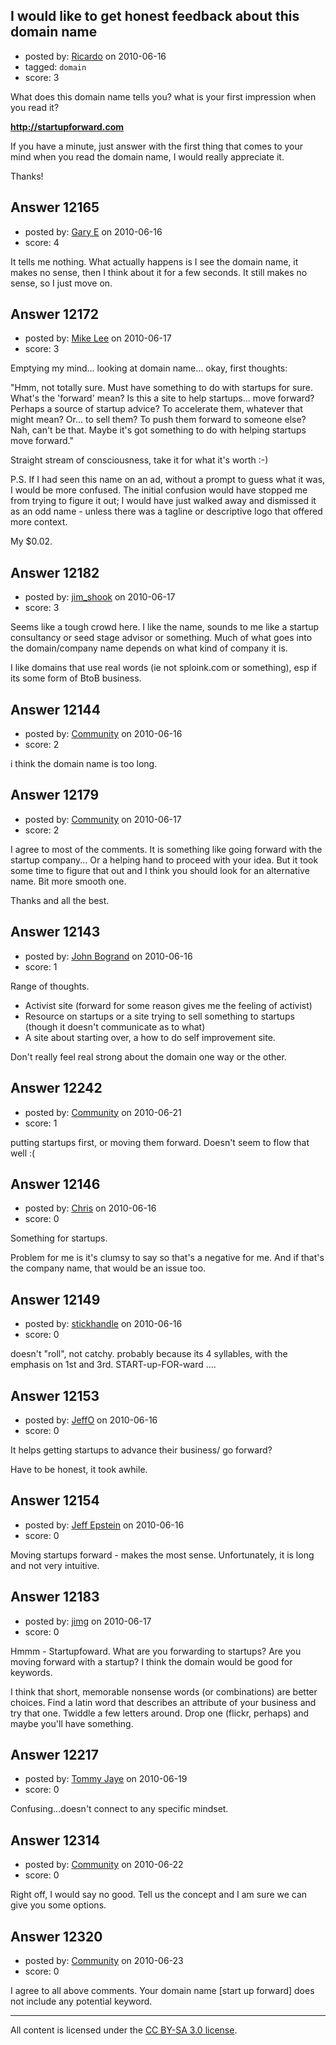 ## I would like to get honest feedback about this domain name

- posted by: [Ricardo](https://stackexchange.com/users/-1/42-ricardo) on 2010-06-16
- tagged: `domain`
- score: 3

What does this domain name tells you? what is your first impression when you read it?

**http://startupforward.com**

If you have a minute, just answer with the first thing that comes to your mind when you read the domain name, I would really appreciate it.

Thanks!


## Answer 12165

- posted by: [Gary E](https://stackexchange.com/users/-1/2587-gary-e) on 2010-06-16
- score: 4

It tells me nothing. What actually happens is I see the domain name, it makes no sense, then I think about it for a few seconds. It still makes no sense, so I just move on.


## Answer 12172

- posted by: [Mike Lee](https://stackexchange.com/users/-1/3589-mike-lee) on 2010-06-17
- score: 3

Emptying my mind... looking at domain name... okay, first thoughts:

"Hmm, not totally sure. Must have something to do with startups for sure. What's the 'forward' mean? Is this a site to help startups... move forward? Perhaps a source of startup advice? To accelerate them, whatever that might mean? Or... to sell them? To push them forward to someone else? Nah, can't be that. Maybe it's got something to do with helping startups move forward."

Straight stream of consciousness, take it for what it's worth :-)

P.S. If I had seen this name on an ad, without a prompt to guess what it was, I would be more confused. The initial confusion would have stopped me from trying to figure it out; I would have just walked away and dismissed it as an odd name - unless there was a tagline or descriptive logo that offered more context.

My $0.02.


## Answer 12182

- posted by: [jim_shook](https://stackexchange.com/users/-1/3477-jim-shook) on 2010-06-17
- score: 3

Seems like a tough crowd here. I like the name, sounds to me like a startup consultancy or seed stage advisor or something. Much of what goes into the domain/company name depends on what kind of company it is. 

I like domains that use real words (ie not sploink.com or something), esp if its some form of BtoB business. 


## Answer 12144

- posted by: [Community](https://stackexchange.com/users/-1/-1-community) on 2010-06-16
- score: 2

i think the domain name is too long. 


## Answer 12179

- posted by: [Community](https://stackexchange.com/users/-1/-1-community) on 2010-06-17
- score: 2

I agree to most of the comments. It is something like going forward with the startup company... Or a helping hand to proceed with your idea. But it took some time to figure that out and I think you should look for an alternative name. Bit more smooth one.

Thanks and all the best.



## Answer 12143

- posted by: [John Bogrand](https://stackexchange.com/users/-1/3577-john-bogrand) on 2010-06-16
- score: 1

Range of thoughts.

* Activist site (forward for some reason gives me the feeling of activist)
* Resource on startups or a site trying to sell something to startups (though it doesn't communicate as to what)
* A site about starting over, a how to do self improvement site.

Don't really feel real strong about the domain one way or the other.


## Answer 12242

- posted by: [Community](https://stackexchange.com/users/-1/-1-community) on 2010-06-21
- score: 1

putting startups first, or moving them forward. Doesn't seem to flow that well :(


## Answer 12146

- posted by: [Chris](https://stackexchange.com/users/-1/412-chris) on 2010-06-16
- score: 0

Something for startups.

Problem for me is it's clumsy to say so that's a negative for me. And if that's the company name, that would be an issue too.


## Answer 12149

- posted by: [stickhandle](https://stackexchange.com/users/-1/3621-stickhandle) on 2010-06-16
- score: 0

doesn't "roll", not catchy. probably because its 4 syllables, with the emphasis on 1st and 3rd. START-up-FOR-ward ....


## Answer 12153

- posted by: [JeffO](https://stackexchange.com/users/-1/1796-jeffo) on 2010-06-16
- score: 0

It helps getting startups to advance their business/ go forward?

Have to be honest, it took awhile.


## Answer 12154

- posted by: [Jeff Epstein](https://stackexchange.com/users/-1/3666-jeff-epstein) on 2010-06-16
- score: 0

Moving startups forward - makes the most sense.  Unfortunately, it is long and not very intuitive.


## Answer 12183

- posted by: [jimg](https://stackexchange.com/users/-1/2380-jimg) on 2010-06-17
- score: 0

Hmmm - Startupfoward.  What are you forwarding to startups?  Are you moving forward with a startup?  I think the domain would be good for keywords.  

I think that short, memorable nonsense words (or combinations) are better choices.  Find a latin word that describes an attribute of your business and try that one. Twiddle a few letters around.  Drop one (flickr, perhaps) and maybe you'll have something.


## Answer 12217

- posted by: [Tommy Jaye](https://stackexchange.com/users/-1/1987-tommy-jaye) on 2010-06-19
- score: 0

Confusing...doesn't connect to any specific mindset.  


## Answer 12314

- posted by: [Community](https://stackexchange.com/users/-1/-1-community) on 2010-06-22
- score: 0

Right off, I would say no good.
Tell us the concept and I am sure we can give you some options. 


## Answer 12320

- posted by: [Community](https://stackexchange.com/users/-1/-1-community) on 2010-06-23
- score: 0

I agree to all above comments. Your domain name [start up forward] does not include any potential keyword. 



---

All content is licensed under the [CC BY-SA 3.0 license](https://creativecommons.org/licenses/by-sa/3.0/).
